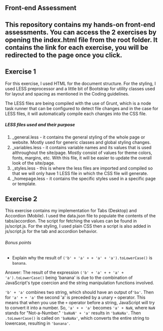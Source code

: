Front-end Assessment
---
This repository contains my hands-on front-end assessments. You can access the 2 exercises by opening the index.html file from the root folder. It contains the link for each exercise, you will be redirected to the page once you click.
---
Exercise 1
---
For this exercise, I used HTML for the document structure. For the styling, I used LESS preprocessor and a little bit of Bootstrap for utility classes used for layout and spacing as mentioned in the Coding guidelines.

The LESS files are being compiled with the use of Grunt, which is a node task runner that can be configured to detect file changes and in the case for LESS files, it will automatically compile each changes into the CSS file.

##### LESS files used and their purpose
1. _general.less - it contains the general styling of the whole page or website. Mostly used for generic classes and global styling changes.
2. _variables.less - it contains variable names and its values that is used althroughout the site/page. Mostly consist of values for theme colors, fonts, margins, etc. With this file, it will be easier to update the overall look of the site/page.
3. _styles.less - this is where the less files are imported and compiled so that we will only have 1 LESS file in which the CSS file will generate.
4. _homepage.less - it contains the specific styles used in a specific page or template. 

Exercise 2
---

This exercise contains my implementation for Tabs (Desktop) and Accordion (Mobile). I used the data.json file to populate the contents of the tabs/accordion. The script for fetching the values can be found in js/script.js. For the styling, I used plain CSS then a script is also added in js/script.js for the tab and accordion behavior.

###### Bonus points
* Explain why the result of `('b' + 'a' + + 'a' + 'a').toLowerCase()` is `banana`.

Answer:
The result of the expression `('b' + 'a' + + 'a' + 'a').toLowerCase()` being 'banana' is due to the combination of JavaScript's type coercion and the string manipulation functions involved.

`'b' + 'a'` combines two string, which should have an output of`'ba'`. Then for `'a' + + 'a'` the second 'a' is preceded by a unary `+` operator. This means that when you use the `+` operator before a string, JavaScript will try to convert it into a number. So, `'a' + + 'a'` becomes `'a' + NaN`, where `NaN` stands for "Not-a-Number." `'baNaN' + 'a'` results in `'baNaNa'`.
Then `.toLowerCase()` is called on `'baNaNa'`, which converts the entire string to lowercase, resulting in `'banana'`.

